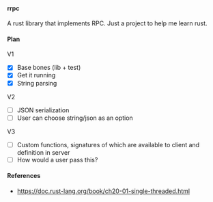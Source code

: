 #### rrpc

A rust library that implements RPC. Just a project to help me learn rust.

#### Plan

V1
 - [x] Base bones (lib + test)
 - [x] Get it running
 - [x] String parsing

V2
 - [ ] JSON serialization
 - [ ] User can choose string/json as an option

V3
 - [ ] Custom functions, signatures of which are available to client and definition in server
 - [ ] How would a user pass this?

#### References
 - https://doc.rust-lang.org/book/ch20-01-single-threaded.html

